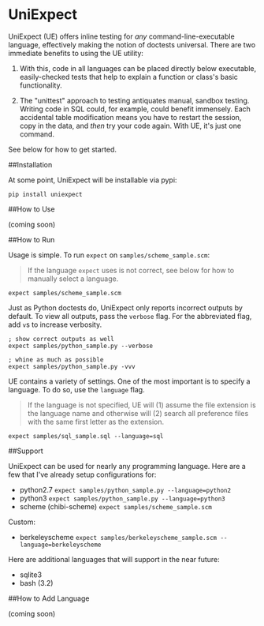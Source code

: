 # UniExpect
UniExpect (UE) offers inline testing for *any* command-line-executable language,
effectively making the notion of doctests universal. There are two immediate
benefits to using the UE utility:

1. With this, code in all languages can be placed directly below executable,
easily-checked tests that help to explain a function or class's basic
functionality.

2. The "unittest" approach to testing antiquates manual, sandbox testing.
Writing code in SQL could, for example, could benefit immensely. Each accidental
table modification means you have to restart the session, copy in the data, and
*then* try your code again. With UE, it's just one command.

See below for how to get started.

##Installation

At some point, UniExpect will be installable via pypi:

```
pip install uniexpect
```

##How to Use

(coming soon)

##How to Run

Usage is simple. To run `expect` on `samples/scheme_sample.scm`:

> If the language `expect` uses is not correct, see below for how to manually
select a language.

```
expect samples/scheme_sample.scm
```

Just as Python doctests do, UniExpect only reports incorrect outputs by
default. To view all outputs, pass the `verbose` flag. For the abbreviated flag,
add `v`s to increase verbosity.

```
; show correct outputs as well
expect samples/python_sample.py --verbose

; whine as much as possible
expect samples/python_sample.py -vvv
```

UE contains a variety of settings. One of the most important is to
specify a language. To do so, use the `language` flag.

> If the language is not specified, UE will (1) assume the file extension is
the language name and otherwise will (2) search all preference files with the
same first letter as the extension.

```
expect samples/sql_sample.sql --language=sql
```

##Support

UniExpect can be used for nearly any programming language. Here are a few that
I've already setup configurations for:

- python2.7
`expect samples/python_sample.py --language=python2`
- python3
`expect samples/python_sample.py --language=python3`
- scheme (chibi-scheme)
`expect samples/scheme_sample.scm`

Custom:

- berkeleyscheme
`expect samples/berkeleyscheme_sample.scm --language=berkeleyscheme`

Here are additional languages that will support in the near future:

- sqlite3
- bash (3.2)

##How to Add Language

(coming soon)
